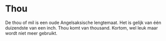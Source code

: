 # Thou

De thou of mil is een oude Angelsaksische lengtemaat. Het is gelijk van één
duizendste van een inch. Thou komt van thousand. Kortom, wel leuk maar wordt
niet meer gebruikt.
